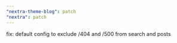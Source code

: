 ```yaml
---
"nextra-theme-blog": patch
"nextra": patch
---
```


fix: default config to exclude /404 and /500 from search and posts
